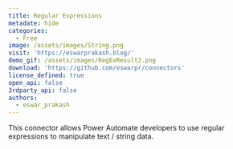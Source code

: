 ```yaml
---
title: Regular Expressions
metadate: hide
categories:
  - Free
image: /assets/images/String.png
visit: 'https://eswarprakash.blog/'
demo_gif: /assets/images/RegExResult2.png
download: 'https://github.com/eswarpr/connectors'
license_defined: true
open_api: false
3rdparty_api: false
authors:
  - eswar_prakash
---
```

This connector allows Power Automate developers to use regular expressions to manipulate text / string data.